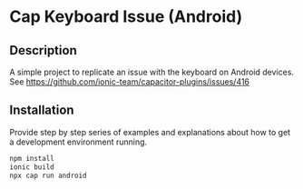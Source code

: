 # Cap Keyboard Issue (Android)

## Description

A simple project to replicate an issue with the keyboard on Android devices. See <https://github.com/ionic-team/capacitor-plugins/issues/416>

## Installation

Provide step by step series of examples and explanations about how to get a development environment running.

```bash
npm install
ionic build
npx cap run android
```
